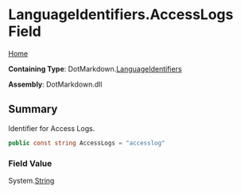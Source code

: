 # LanguageIdentifiers\.AccessLogs Field

[Home](../../../README.md)

**Containing Type**: DotMarkdown\.[LanguageIdentifiers](../README.md)

**Assembly**: DotMarkdown\.dll

## Summary

Identifier for Access Logs\.

```csharp
public const string AccessLogs = "accesslog"
```

### Field Value

System\.[String](https://docs.microsoft.com/en-us/dotnet/api/system.string)


